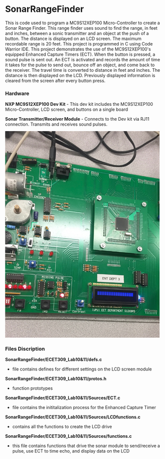 # SonarRangeFinder
This is code used to program a MC9S12XEP100 Micro-Controller to create a Sonar Range Finder. This range finder uses sound to find the range, in feet and inches, between a sonic transmitter and an object at the push of a button. The distance is displayed on an LCD screen. The maximum recordable range is 20 feet. This project is programmed in C using Code Warrior IDE. This project demonstrates the use of the MC9S12XEP100's equipped Enhanced Capture Timers (ECT). When the button is pressed, a sound pulse is sent out. An ECT is activated and records the amount of time it takes for the pulse to send out, bounce off an object, and come back to the receiver. The travel time is converted to distance in feet and inches. The distance is then displayed on the LCD. Previously displayed information is cleared from the screen after every button press. 

### Hardware 

**NXP MC9S12XEP100 Dev Kit** - This dev kit includes the MC9S12XEP100 Micro-Controller, LCD screen, and buttons on a single board

**Sonar Transmitter/Receiver Module** - Connects to the Dev kit via RJ11 connection. Transmits and receives sound pulses.

<img src="images/sonar.jpg" width="500">

### Files Discription

**SonarRangeFinder/ECET309_Lab10&11/defs.c**
- file contains defines for different settings on the LCD screen module

**SonarRangeFinder/ECET309_Lab10&11/protos.h**
- function prototypes

**SonarRangeFinder/ECET309_Lab10&11/Sources/ECT.c**
- file contains the inititalization process for the Enhanced Capture Timer

**SonarRangeFinder/ECET309_Lab10&11/Sources/LCDfunctions.c**
- contains all the functions to create the LCD drive

**SonarRangeFinder/ECET309_Lab10&11/Sources/functions.c**
- this file contains functions that drive the sonar module to send/receive a pulse, use ECT to time echo, and display data on the LCD



